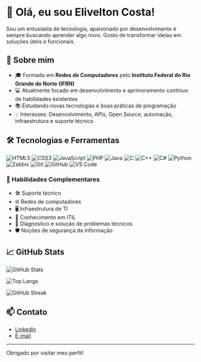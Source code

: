 # 👋 Olá, eu sou Elivelton Costa!

Sou um entusiasta de tecnologia, apaixonado por desenvolvimento e sempre buscando aprender algo novo. Gosto de transformar ideias em soluções úteis e funcionais.

## 🚀 Sobre mim

- 🎓 Formado em **Redes de Computadores** pelo **Instituto Federal do Rio Grande do Norte (IFRN)**
- 💻 Atualmente focado em desenvolvimento e aprimoramento contínuo de habilidades existentes
- 📚 Estudando novas tecnologias e boas práticas de programação
- 💡 Interesses: Desenvolvimento, APIs, Open Source, automação, infraestrutura e suporte técnico

## 🛠️ Tecnologias e Ferramentas

![HTML5](https://img.shields.io/badge/-HTML5-E34F26?style=flat&logo=html5&logoColor=white)
![CSS3](https://img.shields.io/badge/-CSS3-1572B6?style=flat&logo=css3)
![JavaScript](https://img.shields.io/badge/-JavaScript-F7DF1E?style=flat&logo=javascript&logoColor=black)
![PHP](https://img.shields.io/badge/-PHP-777BB4?style=flat&logo=php&logoColor=white)
![Java](https://img.shields.io/badge/-Java-007396?style=flat&logo=java&logoColor=white)
![C](https://img.shields.io/badge/-C-00599C?style=flat&logo=c&logoColor=white)
![C++](https://img.shields.io/badge/-C++-00599C?style=flat&logo=c%2b%2b&logoColor=white)
![C#](https://img.shields.io/badge/-CSharp-239120?style=flat&logo=c-sharp&logoColor=white)
![Python](https://img.shields.io/badge/-Python-3776AB?style=flat&logo=python&logoColor=white)
![Zabbix](https://img.shields.io/badge/-Zabbix-DC382D?style=flat&logo=zabbix&logoColor=white)
![Git](https://img.shields.io/badge/-Git-F05032?style=flat&logo=git&logoColor=white)
![GitHub](https://img.shields.io/badge/-GitHub-181717?style=flat&logo=github&logoColor=white)
![VS Code](https://img.shields.io/badge/-VS%20Code-007ACC?style=flat&logo=visual-studio-code)

### 🧰 Habilidades Complementares

- 🛠️ Suporte técnico
- 🌐 Redes de computadores
- 🖥️ Infraestrutura de TI
- 📘 Conhecimento em ITIL
- 🔧 Diagnóstico e solução de problemas técnicos
- 🛡️ Noções de segurança da informação

## 📈 GitHub Stats

![GitHub Stats](https://github-readme-stats.vercel.app/api?username=elivelton-costa&show_icons=true&theme=transparent)

![Top Langs](https://github-readme-stats.vercel.app/api/top-langs/?username=elivelton-costa&layout=compact&theme=transparent)

![GitHub Streak](https://github-readme-streak-stats.herokuapp.com?user=elivelton-costa&theme=transparent)

## 📫 Contato

- [LinkedIn](https://www.linkedin.com/in/elivelton-costa)
- [E-mail](mailto:elivelton_costa@live.com)

---

Obrigado por visitar meu perfil!

<!-- **elivelton-costa/elivelton-costa** is a ✨ _special_ ✨ repository because its `README.md` (this file) appears on your GitHub profile. -->
